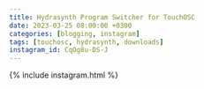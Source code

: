 ```yaml
---
title: Hydrasynth Program Switcher for TouchOSC
date: 2023-03-25 08:00:00 +0300
categories: [blogging, instagram]
tags: [touchosc, hydrasynth, downloads]
instagram_id: CqOg8u-DS-J
---
```


{% include instagram.html %}